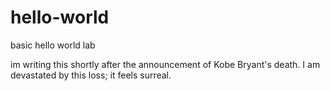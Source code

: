 # hello-world
basic hello world lab

im writing this shortly after the announcement of Kobe Bryant's death. 
I am devastated by this loss; it feels surreal.
